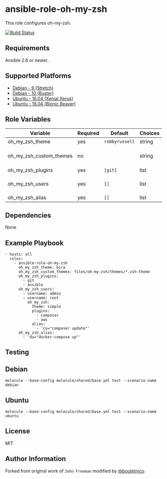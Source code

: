 ansible-role-oh-my-zsh
======================

This role configures oh-my-zsh.

[![Build Status](https://travis-ci.org/boutetnico/ansible-role-oh-my-zsh.svg?branch=master)](https://travis-ci.org/boutetnico/ansible-role-oh-my-zsh)

Requirements
------------

Ansible 2.6 or newer.

Supported Platforms
-------------------
- [Debian - 9 (Stretch)](https://wiki.debian.org/DebianStretch)
- [Debian - 10 (Buster)](https://wiki.debian.org/DebianBuster)
- [Ubuntu - 16.04 (Xenial Xerus)](http://releases.ubuntu.com/16.04/)
- [Ubuntu - 18.04 (Bionic Beaver)](http://releases.ubuntu.com/18.04/)


Role Variables
--------------

| Variable                     | Required | Default        | Choices   | Comments                                    |
|------------------------------|----------|--------------- |-----------|---------------------------------------------|
| oh_my_zsh_theme              | yes      | `robbyrussell` | string    | Default theme                               |
| oh_my_zsh_custom_themes      | no       |                | string    | Local path to themes files to install       |
| oh_my_zsh_plugins            | yes      | `[git]`        | list      | Default plugins                             |
| oh_my_zsh_users              | yes      | `[]`           | list      | Users to configure. See `defaults/main.yml` |
| oh_my_zsh_alias              | yes      | `[]`           | list      | Default alias                               |

Dependencies
------------

None

Example Playbook
----------------

    - hosts: all
      roles:
        - ansible-role-oh-my-zsh
          oh_my_zsh_theme: bira
          oh_my_zsh_custom_themes: files/oh-my-zsh/themes/*.zsh-theme
          oh_my_zsh_plugins:
            - git
            - ansible
          oh_my_zsh_users:
            - username: admin
            - username: root
              oh_my_zsh:
                theme: simple
                plugins:
                  - composer
                  - aws
                alias:
                  - 'cu="composer update"'
          oh_my_zsh_alias:
            - 'du="docker-compose up"'

Testing
-------

## Debian

`molecule --base-config molecule/shared/base.yml test --scenario-name debian`

## Ubuntu

`molecule --base-config molecule/shared/base.yml test --scenario-name ubuntu`

License
-------

MIT

Author Information
------------------

Forked from original work of `John Freeman` modified by [@boutetnico](https://github.com/boutetnico).
